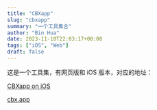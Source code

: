 ```yaml
---
title: "CBXapp"
slug: "cbxapp"
summary: "一个工具集合"
author: "Bin Hua"
date: 2023-11-10T22:03:17+08:00
tags: ["iOS", "Web"]
draft: false
---
```


这是一个工具集，有网页版和 iOS 版本，对应的地址：

[CBXapp on iOS](https://apps.apple.com/cn/app/cbxapp/id1408811845)

[cbx.app](https://cbx.app)